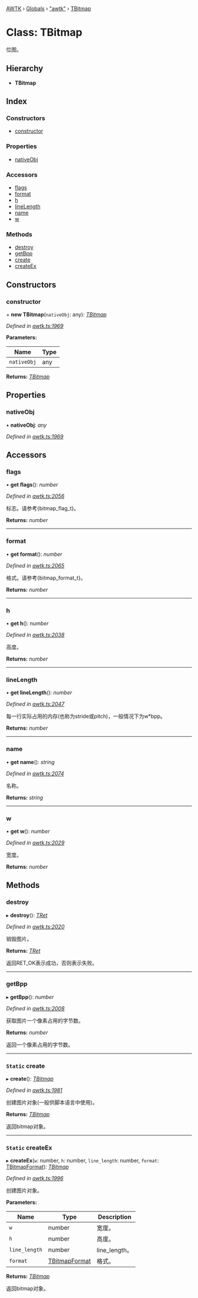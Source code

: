 [AWTK](../README.md) › [Globals](../globals.md) › ["awtk"](../modules/_awtk_.md) › [TBitmap](_awtk_.tbitmap.md)

# Class: TBitmap

位图。

## Hierarchy

* **TBitmap**

## Index

### Constructors

* [constructor](_awtk_.tbitmap.md#constructor)

### Properties

* [nativeObj](_awtk_.tbitmap.md#nativeobj)

### Accessors

* [flags](_awtk_.tbitmap.md#flags)
* [format](_awtk_.tbitmap.md#format)
* [h](_awtk_.tbitmap.md#h)
* [lineLength](_awtk_.tbitmap.md#linelength)
* [name](_awtk_.tbitmap.md#name)
* [w](_awtk_.tbitmap.md#w)

### Methods

* [destroy](_awtk_.tbitmap.md#destroy)
* [getBpp](_awtk_.tbitmap.md#getbpp)
* [create](_awtk_.tbitmap.md#static-create)
* [createEx](_awtk_.tbitmap.md#static-createex)

## Constructors

###  constructor

\+ **new TBitmap**(`nativeObj`: any): *[TBitmap](_awtk_.tbitmap.md)*

*Defined in [awtk.ts:1969](https://github.com/zlgopen/awtk-binding/blob/2f56731/tools/code_gen/js/output/awtk.ts#L1969)*

**Parameters:**

Name | Type |
------ | ------ |
`nativeObj` | any |

**Returns:** *[TBitmap](_awtk_.tbitmap.md)*

## Properties

###  nativeObj

• **nativeObj**: *any*

*Defined in [awtk.ts:1969](https://github.com/zlgopen/awtk-binding/blob/2f56731/tools/code_gen/js/output/awtk.ts#L1969)*

## Accessors

###  flags

• **get flags**(): *number*

*Defined in [awtk.ts:2056](https://github.com/zlgopen/awtk-binding/blob/2f56731/tools/code_gen/js/output/awtk.ts#L2056)*

标志。请参考{bitmap_flag_t}。

**Returns:** *number*

___

###  format

• **get format**(): *number*

*Defined in [awtk.ts:2065](https://github.com/zlgopen/awtk-binding/blob/2f56731/tools/code_gen/js/output/awtk.ts#L2065)*

格式。请参考{bitmap_format_t}。

**Returns:** *number*

___

###  h

• **get h**(): *number*

*Defined in [awtk.ts:2038](https://github.com/zlgopen/awtk-binding/blob/2f56731/tools/code_gen/js/output/awtk.ts#L2038)*

高度。

**Returns:** *number*

___

###  lineLength

• **get lineLength**(): *number*

*Defined in [awtk.ts:2047](https://github.com/zlgopen/awtk-binding/blob/2f56731/tools/code_gen/js/output/awtk.ts#L2047)*

每一行实际占用的内存(也称为stride或pitch)，一般情况下为w*bpp。

**Returns:** *number*

___

###  name

• **get name**(): *string*

*Defined in [awtk.ts:2074](https://github.com/zlgopen/awtk-binding/blob/2f56731/tools/code_gen/js/output/awtk.ts#L2074)*

名称。

**Returns:** *string*

___

###  w

• **get w**(): *number*

*Defined in [awtk.ts:2029](https://github.com/zlgopen/awtk-binding/blob/2f56731/tools/code_gen/js/output/awtk.ts#L2029)*

宽度。

**Returns:** *number*

## Methods

###  destroy

▸ **destroy**(): *[TRet](../enums/_awtk_.tret.md)*

*Defined in [awtk.ts:2020](https://github.com/zlgopen/awtk-binding/blob/2f56731/tools/code_gen/js/output/awtk.ts#L2020)*

销毁图片。

**Returns:** *[TRet](../enums/_awtk_.tret.md)*

返回RET_OK表示成功，否则表示失败。

___

###  getBpp

▸ **getBpp**(): *number*

*Defined in [awtk.ts:2008](https://github.com/zlgopen/awtk-binding/blob/2f56731/tools/code_gen/js/output/awtk.ts#L2008)*

获取图片一个像素占用的字节数。

**Returns:** *number*

返回一个像素占用的字节数。

___

### `Static` create

▸ **create**(): *[TBitmap](_awtk_.tbitmap.md)*

*Defined in [awtk.ts:1981](https://github.com/zlgopen/awtk-binding/blob/2f56731/tools/code_gen/js/output/awtk.ts#L1981)*

创建图片对象(一般供脚本语言中使用)。

**Returns:** *[TBitmap](_awtk_.tbitmap.md)*

返回bitmap对象。

___

### `Static` createEx

▸ **createEx**(`w`: number, `h`: number, `line_length`: number, `format`: [TBitmapFormat](../enums/_awtk_.tbitmapformat.md)): *[TBitmap](_awtk_.tbitmap.md)*

*Defined in [awtk.ts:1996](https://github.com/zlgopen/awtk-binding/blob/2f56731/tools/code_gen/js/output/awtk.ts#L1996)*

创建图片对象。

**Parameters:**

Name | Type | Description |
------ | ------ | ------ |
`w` | number | 宽度。 |
`h` | number | 高度。 |
`line_length` | number | line_length。 |
`format` | [TBitmapFormat](../enums/_awtk_.tbitmapformat.md) | 格式。  |

**Returns:** *[TBitmap](_awtk_.tbitmap.md)*

返回bitmap对象。
